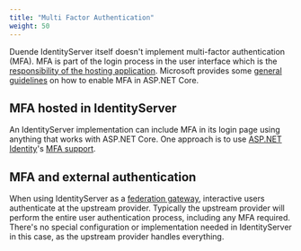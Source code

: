 ```yaml
---
title: "Multi Factor Authentication"
weight: 50
---
```


Duende IdentityServer itself doesn't implement multi-factor authentication (MFA). MFA is part of the login process in the user interface which is the [responsibility of the hosting application](..). Microsoft provides some [general guidelines](https://learn.microsoft.com/en-us/aspnet/core/security/authentication/mfa) on how to enable MFA in ASP.NET Core.

## MFA hosted in IdentityServer
An IdentityServer implementation can include MFA in its login page using anything that works with ASP.NET Core. One approach is to use [ASP.NET Identity](https://learn.microsoft.com/en-us/aspnet/core/security/authentication/identity)'s [MFA support](https://learn.microsoft.com/en-us/aspnet/core/security/authentication/identity-enable-qrcodes).

## MFA and external authentication
When using IdentityServer as a [federation gateway](../../federation), interactive users authenticate at the upstream provider. Typically the upstream provider will perform the entire user authentication process, including any MFA required. There's no special configuration or implementation needed in IdentityServer in this case, as the upstream provider handles everything.